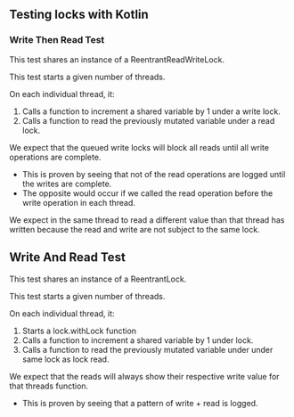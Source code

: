 ## Testing locks with Kotlin

### Write Then Read Test
This test shares an instance of a ReentrantReadWriteLock.

This test starts a given number of threads.

On each individual thread, it:
 1. Calls a function to increment a shared variable by 1 under a write lock.
 2. Calls a function to read the previously mutated variable under a read lock.
 
 We expect that the queued write locks will block all reads until all write operations are complete. 
 - This is proven by seeing that not of the read operations are logged until the writes are complete.
 - The opposite would occur if we called the read operation before the write operation in each thread.
 
 We expect in the same thread to read a different value than that thread has written because the read and write are not subject to the same lock.
 
 ## Write And Read Test
 
This test shares an instance of a ReentrantLock.

This test starts a given number of threads.

On each individual thread, it:
1. Starts a lock.withLock function
2. Calls a function to increment a shared variable by 1 under lock.
3. Calls a function to read the previously mutated variable under under same lock as lock read.
 
 We expect that the reads will always show their respective write value for that threads function. 
 - This is proven by seeing that a pattern of write + read is logged.
 

